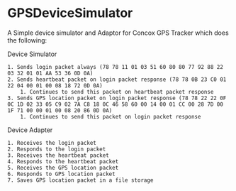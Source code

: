 # GPSDeviceSimulator
A Simple device simulator and Adaptor for Concox GPS Tracker
which does the following:

Device Simulator

    1. Sends login packet always (78 78 11 01 03 51 60 80 80 77 92 88 22 03 32 01 01 AA 53 36 0D 0A)
    2. Sends heartbeat packet on login packet response (78 78 0B 23 C0 01 22 04 00 01 00 08 18 72 0D 0A)
        1. Continues to send this packet on heartbeat packet response
    3. Sends GPS location packet on login packet response (78 78 22 22 0F 0C 1D 02 33 05 C9 02 7A C8 18 0C 46 58 60 00 14 00 01 CC 00 28 7D 00 1F 71 00 00 01 00 08 20 86 0D 0A)
        1. Continues to send this packet on login packet response
        
Device Adapter

    1. Receives the login packet
    2. Responds to the login packet
    3. Receives the heartbeat packet
    4. Responds to the heartbeat packet
    5. Receives the GPS location packet
    6. Responds to GPS location packet
    7. Saves GPS location packet in a file storage
